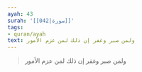 ```yaml
---
ayah: 43
surah: '[[042|سورة]]'
tags:
- quran/ayah
text: ولمن صبر وغفر إن ذلك لمن عزم الأمور
---
```

> ولمن صبر وغفر إن ذلك لمن عزم الأمور
